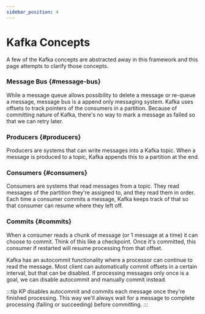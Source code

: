 ```yaml
---
sidebar_position: 4
---
```


# Kafka Concepts
A few of the Kafka concepts are abstracted away in this framework and this page attempts to clarify those concepts.

### Message Bus {#message-bus}
While a message queue allows possibility to delete a message or re-queue a message, message bus is a append only messaging system.
Kafka uses offsets to track pointers of the consumers in a partition.
Because of committing nature of Kafka, there's no way to mark a message as failed so that we can retry later.

### Producers {#producers}
Producers are systems that can write messages into a Kafka topic.
When a message is produced to a topic, Kafka appends this to a partition at the end.

### Consumers {#consumers}
Consumers are systems that read messages from a topic.
They read messages of the partition they're assigned to, and they read them in order.
Each time a consumer commits a message, Kafka keeps track of that so that consumer can resume where they left off.

### Commits {#commits}
When a consumer reads a chunk of message (or 1 message at a time) it can choose to commit. Think of this like a checkpoint.
Once it's committed, this consumer if restarted will resume processing from that offset.

Kafka has an autocommit functionality where a processor can continue to read the message.
Most client can automatically commit offsets in a certain interval, but that can be disabled.
If processing messages only once is a goal, we can disable autocommit and manually commit instead.

:::tip
KP disables autocommit and commits each message once they're finished processing.
This way we'll always wait for a message to complete processing (failing or succeeding) before committing.
:::

